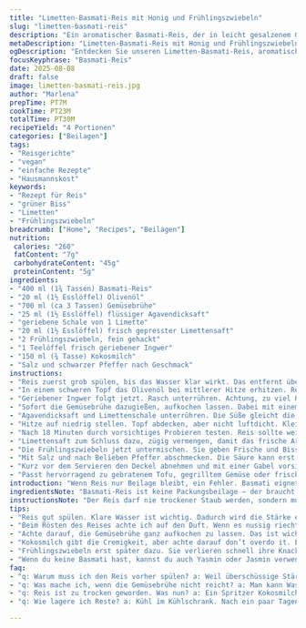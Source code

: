 ```yaml
---
title: "Limetten-Basmati-Reis mit Honig und Frühlingszwiebeln"
slug: "limetten-basmati-reis"
description: "Ein aromatischer Basmati-Reis, der in leicht gesalzenem Gemüsefond karamellisiert und mit Limettensaft und Honig verfeinert wird. Feine Frühlingszwiebeln sorgen für den knackigen Biss, während Ingwer für eine subtile Schärfe sorgt. Das Gericht verzichtet auf tierischen Fond und integriert einen Spritzer Kokosmilch, der dem Reis eine cremige Textur verleiht. Ideal als Beilage zu Fisch oder gegrilltem Gemüse und auch vegan."
metaDescription: "Limetten-Basmati-Reis mit Honig und Frühlingszwiebeln ist eine aromatische, vegane Beilage – cremig, frisch und perfekt für Fisch oder Gemüse."
ogDescription: "Entdecken Sie unseren Limetten-Basmati-Reis, aromatisch und vegan – die perfekte Beilage für jedes Gericht."
focusKeyphrase: "Basmati-Reis"
date: 2025-08-08
draft: false
image: limetten-basmati-reis.jpg
author: "Marlena"
prepTime: PT7M
cookTime: PT23M
totalTime: PT30M
recipeYield: "4 Portionen"
categories: ["Beilagen"]
tags:
- "Reisgerichte"
- "vegan"
- "einfache Rezepte"
- "Hausmannskost"
keywords:
- "Rezept für Reis"
- "grüner Biss"
- "Limetten"
- "Frühlingszwiebeln"
breadcrumb: ["Home", "Recipes", "Beilagen"]
nutrition: 
 calories: "260"
 fatContent: "7g"
 carbohydrateContent: "45g"
 proteinContent: "5g"
ingredients:
- "400 ml (1¾ Tassen) Basmati-Reis"
- "20 ml (1½ Esslöffel) Olivenöl"
- "700 ml (ca 3 Tassen) Gemüsebrühe"
- "25 ml (1½ Esslöffel) flüssiger Agavendicksaft"
- "geriebene Schale von 1 Limette"
- "20 ml (1½ Esslöffel) frisch gepresster Limettensaft"
- "2 Frühlingszwiebeln, fein gehackt"
- "1 Teelöffel frisch geriebener Ingwer"
- "150 ml (¾ Tasse) Kokosmilch"
- "Salz und schwarzer Pfeffer nach Geschmack"
instructions:
- "Reis zuerst grob spülen, bis das Wasser klar wirkt. Das entfernt überschüssige Stärke und verhindert Klumpen."
- "In einem schweren Topf das Olivenöl bei mittlerer Hitze erhitzen. Reis hinzugeben. Kurz rösten, bis er leicht glasig schimmert und ein feiner nussiger Duft aufsteigt."
- "Geriebener Ingwer folgt jetzt. Rasch unterrühren. Achtung, zu viel Hitze macht Ingwer bitter."
- "Sofort die Gemüsebrühe dazugießen, aufkochen lassen. Dabei mit einem Holzlöffel den Reis ein-, zweimal umrühren, damit nichts am Boden klebt."
- "Agavendicksaft und Limettenschale unterrühren. Die Süße gleicht die Säure aus – Balance ist wichtig."
- "Hitze auf niedrig stellen. Topf abdecken, aber nicht luftdicht. Kleine Dampfwölkchen zeigen, dass alles gut kocht."
- "Nach 18 Minuten durch vorsichtiges Probieren testen. Reis sollte weich, aber noch bissfest sein. Falls zu trocken, Kokosmilch einrühren – macht innen cremig."
- "Limettensaft zum Schluss dazu, zügig vermengen, damit das frische Aroma bleibt."
- "Die Frühlingszwiebeln jetzt untermischen. Sie geben Frische und Biss. Kurz durchziehen lassen, ohne Hitze, sonst werden sie schlapp."
- "Mit Salz und nach Belieben Pfeffer abschmecken. Die Säure kann erst am Ende präzise angepasst werden – zu früh würzen resultiert oft in fade."
- "Kurz vor dem Servieren den Deckel abnehmen und mit einer Gabel vorsichtig auflockern. So bleibt die Struktur, kein Matsch."
- "Passt hervorragend zu gebratenem Tofu, gegrilltem Gemüse oder frischem Fisch. Wenn Fond knapp ist: Wasser mit Sojasauce ersetzen, gibt Umami."
introduction: "Wenn Reis nur Beilage bleibt, ein Fehler. Basmati eignet sich exzellent für Aromenspiele – sein Duft fast parfümiert. Ich habe oft mit Limetten experimentiert, echt tricky, weil zu früh dazugeben den Reis hart macht, zu spät und das Aroma fehlt. Süße Element bringt Milchprodukte schnell aus dem Takt, deshalb nutze ich Agavendicksaft, der sich auflöst, ohne Respekt zu verlangen. Den Ingwer rötete ich erst mal zu stark – bitter und alles ruiniert. Frühlingszwiebeln gehen erst ganz zuletzt rein, für die knackige Frische, die dem Gericht eine andere Dimension schenkt. Kokosmilch? Anfangs skeptisch, probiert beim letzten Mal und verwandelte das Ganze in cremig-würzig – passt auch für Veganer. Trotzdem kein Brei, muss luftig bleiben, da hilft lockeres Auflockern mit der Gabel. Immer wieder Faszinierend, wie präzise Hitze und Reihenfolge den Unterschied machen."
ingredientsNote: "Basmati-Reis ist keine Packungsbeilage – der braucht Liebe, vor allem Vorspülen, sonst klebt. Olivenöl kann ich kühlgepresstes empfehlen, schmeckt intensiv und hält höhere Temperaturen aus. Gemüsebrühe kann man selbst machen, aber guter Bio-Fond vom Markt tut’s auch. Wer’s vegan mag, einfach keine Honigversion, lieber Agaven- oder Ahornsirup; Honig wird ansonsten schnell herb, das stört. Limetten immer frisch – Zeste erst reiben, dann das Fruchtfleisch auspressen. Wer keine Frühlingszwiebeln mag, etwas Schnittlauch oder milden Lauch nehmen – wenn fein. Ingwer frisch ist Pflicht, Pulver geht notfalls, aber der Kick fehlt. Kokosmilch bringt reichhaltige Textur, ersetze es durch ungesüßte Mandelmilch, wenn nötig. Salz am Ende, denn bei früher Zugabe wird Reis zäh."
instructionsNote: "Der Reis darf nie trockener Staub werden, sondern muss leicht saftig mit zarten Körnern sein. Das merke ich am Geräusch: sanftes Knistern beim Kochen, nicht ein lautes Zischen. Roastet man Reis zu lange, kann er zu trocken und geschmacklos werden – immer nur kurz im Öl andünsten. Ingwer gleich dazu, damit er nicht verbrennt. Beim Aufkochen ist Rühren wichtig, sonst klebt der Reis außen unten an – anständig umrühren ohne zu zerdrücken, Tipps helfen. Deckel drauf, kleine Dampfwolken durch den Deckel, das ist das Zeichen. Nicht öffnen zu oft, sonst entweichen Aromen. Im Test dauert’s gerne 17 bis 22 Minuten, nur Rezeptzeiten sind Richtwerte, probieren muss man tatsächlich. Limettensaft am Ende über den heißen Reis gibt den Frischekick, Frühlingszwiebeln sollen knackig bleiben — deshalb kalt reinrühren. Kokosmilch? Zum Schluss - hilft, falls zu trocken. Zu viel Flüssigkeit macht’s matschig, weniger lieber nochmal nachgießen. Zum Servieren den Reis locker mit der Gabel trennen – nie drücken."
tips:
- "Reis gut spülen. Klare Wasser ist wichtig. Dadurch wird die Stärke entfernt, die zu Klebrigkeit führt. Ich mache das immer mindestens dreimal. Klumpen sind gar nicht gut. Das ist entscheidend, damit die Struktur erhalten bleibt. Erlaub dir etwas Zeit dafür."
- "Beim Rösten des Reises achte ich auf den Duft. Wenn es nussig riecht, ist der Zeitpunkt perfekt. Zu viel Hitze macht alles bitter. Das habe ich selber erfahren. Ich lasse ihn lieber leicht glasig werden. Dann richtig schnell die Brühe dazugeben."
- "Achte darauf, die Gemüsebrühe ganz aufkochen zu lassen. Das ist wichtig. Ein Holzlöffel kann hier Wunder wirken. Einmal umrühren damit der Reis gleichmäßig Garpunkte hat. Gelegentlich in die Dampfwolken schauen. Das sagt dir, dass es gut läuft."
- "Kokosmilch gibt die Cremigkeit, aber achte darauf don’t overdo it. Ein bisschen hilft. Zu viel macht's matschig. Ich teste oft, indem ich ein wenig einrühre und dann probiere. Manchmal braucht es mehr, manchmal weniger. Jeder Herd ist anders."
- "Frühlingszwiebeln erst später dazu. Sie verlieren schnell ihre Knackigkeit. Ich gebe sie immer in den letzten Minuten dazu, ohne Hitze. So bleibt es frisch. Ausserdem passt das Aroma perfekt zum Limettensaft – ein frischer Kick."
- "Wenn du keine Basmati hast, kannst du auch Yasmin oder Jasmin verwenden. Wirklich gut, aber etwas feuchter. Rieche odere schau dir die Textur zuerst an. Du wirst es merken, wenn das Gericht lebendiger wird. Einpassung ist manchmal notwendig, um den perfekten Geschmack zu treffen."
faq:
- "q: Warum muss ich den Reis vorher spülen? a: Weil überschüssige Stärke zu Klebrigkeit führt. Ich habe das einmal ignoriert und alle Körner waren ein einziger Klumpen. Spülen hilft, den Reis locker zu machen."
- "q: Was mache ich, wenn die Gemüsebrühe nicht reicht? a: Man kann Wasser mit Sojasauce nutzen. Gibt Umami. Ich habe auch eine Würze gemacht, das klappt super."
- "q: Reis ist zu trocken geworden. Was nun? a: Ein Spritzer Kokosmilch kann helfen. Alternativ Gemüsebrühe hinzuzufügen, wenn du noch hast. Manchmal ist ein kleiner Zusatz perfekt."
- "q: Wie lagere ich Reste? a: Kühl im Kühlschrank. Nach ein paar Tagen probiere ich, ihn aufzuwärmen. Manchmal mit etwas Wasser oder Brühe, sonsten wird alles trocken. Reste sind nicht so einfach, aber machbar."

---
```

